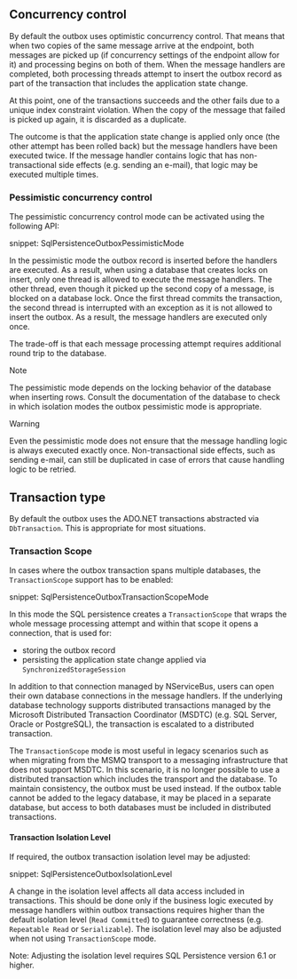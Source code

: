 ## Concurrency control

By default the outbox uses optimistic concurrency control. That means that when two copies of the same message arrive at the endpoint, both messages are picked up (if concurrency settings of the endpoint allow for it) and processing begins on both of them. When the message handlers are completed, both processing threads attempt to insert the outbox record as part of the transaction that includes the application state change.

At this point, one of the transactions succeeds and the other fails due to a unique index constraint violation. When the copy of the message that failed is picked up again, it is discarded as a duplicate.

The outcome is that the application state change is applied only once (the other attempt has been rolled back) but the message handlers have been executed twice. If the message handler contains logic that has non-transactional side effects (e.g. sending an e-mail), that logic may be executed multiple times.

### Pessimistic concurrency control

The pessimistic concurrency control mode can be activated using the following API:

snippet: SqlPersistenceOutboxPessimisticMode

In the pessimistic mode the outbox record is inserted before the handlers are executed. As a result, when using a database that creates locks on insert, only one thread is allowed to execute the message handlers. The other thread, even though it picked up the second copy of a message, is blocked on a database lock. Once the first thread commits the transaction, the second thread is interrupted with an exception as it is not allowed to insert the outbox. As a result, the message handlers are executed only once.

The trade-off is that each message processing attempt requires additional round trip to the database.

> [!NOTE]
> The pessimistic mode depends on the locking behavior of the database when inserting rows. Consult the documentation of the database to check in which isolation modes the outbox pessimistic mode is appropriate.

> [!WARNING]
> Even the pessimistic mode does not ensure that the message handling logic is always executed exactly once. Non-transactional side effects, such as sending e-mail, can still be duplicated in case of errors that cause handling logic to be retried.

## Transaction type

By default the outbox uses the ADO.NET transactions abstracted via `DbTransaction`. This is appropriate for most situations.

### Transaction Scope

In cases where the outbox transaction spans multiple databases, the `TransactionScope` support has to be enabled:

snippet: SqlPersistenceOutboxTransactionScopeMode

In this mode the SQL persistence creates a `TransactionScope` that wraps the whole message processing attempt and within that scope it opens a connection, that is used for:
 - storing the outbox record
 - persisting the application state change applied via `SynchronizedStorageSession`

In addition to that connection managed by NServiceBus, users can open their own database connections in the message handlers. If the underlying database technology supports distributed transactions managed by the Microsoft Distributed Transaction Coordinator (MSDTC) (e.g. SQL Server, Oracle or PostgreSQL), the transaction is escalated to a distributed transaction.

The `TransactionScope` mode is most useful in legacy scenarios such as when migrating from the MSMQ transport to a messaging infrastructure that does not support MSDTC. In this scenario, it is no longer possible to use a distributed transaction which includes the transport and the database. To maintain consistency, the outbox must be used instead. If the outbox table cannot be added to the legacy database, it may be placed in a separate database, but access to both databases must be included in distributed transactions.

#### Transaction Isolation Level

If required, the outbox transaction isolation level may be adjusted:

snippet: SqlPersistenceOutboxIsolationLevel

A change in the isolation level affects all data access included in transactions. This should be done only if the business logic executed by message handlers within outbox transactions requires higher than the default isolation level (`Read Committed`) to guarantee correctness (e.g. `Repeatable Read` or `Serializable`). The isolation level may also be adjusted when not using `TransactionScope` mode.

Note: Adjusting the isolation level requires SQL Persistence version 6.1 or higher.
